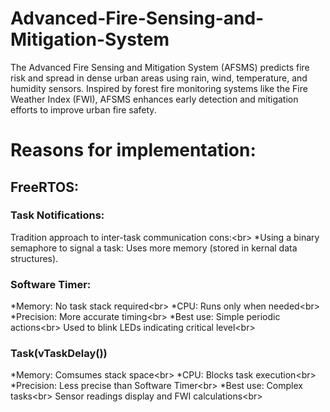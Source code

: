 # Advanced-Fire-Sensing-and-Mitigation-System
The Advanced Fire Sensing and Mitigation System (AFSMS) predicts fire risk and spread in dense urban areas using rain, wind, temperature, and humidity sensors. Inspired by forest fire monitoring systems like the Fire Weather Index (FWI), AFSMS enhances early detection and mitigation efforts to improve urban fire safety.

# Reasons for implementation:
## FreeRTOS:
### Task Notifications:
Tradition approach to inter-task communication cons:<br\>
*Using a binary semaphore to signal a task: Uses more memory (stored in kernal data structures).

### Software Timer:
*Memory: No task stack required<br\>
*CPU: Runs only when needed<br\>
*Precision: More accurate timing<br\>
*Best use: Simple periodic actions<br\>
Used to blink LEDs indicating critical level<br\>

### Task(vTaskDelay())
*Memory: Comsumes stack space<br\>
*CPU: Blocks task execution<br\>
*Precision: Less precise than Software Timer<br\>
*Best use: Complex tasks<br\>
Sensor readings display and FWI calculations<br\>



